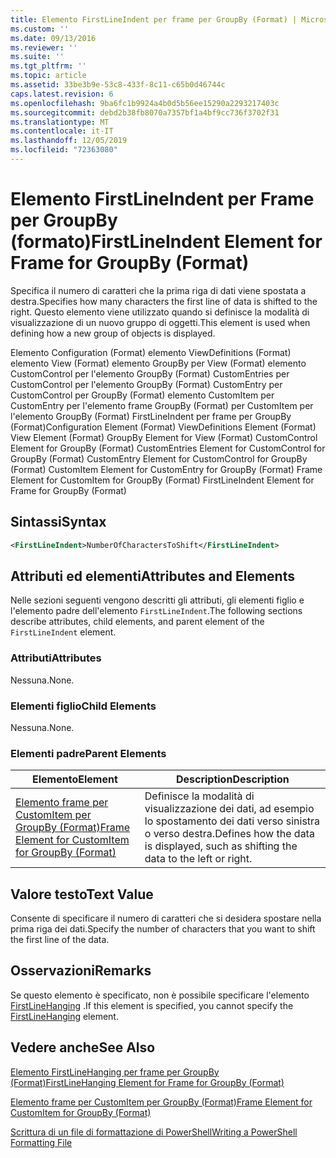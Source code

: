 ```yaml
---
title: Elemento FirstLineIndent per frame per GroupBy (Format) | Microsoft Docs
ms.custom: ''
ms.date: 09/13/2016
ms.reviewer: ''
ms.suite: ''
ms.tgt_pltfrm: ''
ms.topic: article
ms.assetid: 33be3b9e-53c8-433f-8c11-c65b0d46744c
caps.latest.revision: 6
ms.openlocfilehash: 9ba6fc1b9924a4b0d5b56ee15290a2293217403c
ms.sourcegitcommit: debd2b38fb8070a7357bf1a4bf9cc736f3702f31
ms.translationtype: MT
ms.contentlocale: it-IT
ms.lasthandoff: 12/05/2019
ms.locfileid: "72363080"
---
```

# <a name="firstlineindent-element-for-frame-for-groupby-format"></a><span data-ttu-id="02c55-102">Elemento FirstLineIndent per Frame per GroupBy (formato)</span><span class="sxs-lookup"><span data-stu-id="02c55-102">FirstLineIndent Element for Frame for GroupBy (Format)</span></span>

<span data-ttu-id="02c55-103">Specifica il numero di caratteri che la prima riga di dati viene spostata a destra.</span><span class="sxs-lookup"><span data-stu-id="02c55-103">Specifies how many characters the first line of data is shifted to the right.</span></span> <span data-ttu-id="02c55-104">Questo elemento viene utilizzato quando si definisce la modalità di visualizzazione di un nuovo gruppo di oggetti.</span><span class="sxs-lookup"><span data-stu-id="02c55-104">This element is used when defining how a new group of objects is displayed.</span></span>

<span data-ttu-id="02c55-105">Elemento Configuration (Format) elemento ViewDefinitions (Format) elemento View (Format) elemento GroupBy per View (Format) elemento CustomControl per l'elemento GroupBy (Format) CustomEntries per CustomControl per l'elemento GroupBy (Format) CustomEntry per CustomControl per GroupBy (Format) elemento CustomItem per CustomEntry per l'elemento frame GroupBy (Format) per CustomItem per l'elemento GroupBy (Format) FirstLineIndent per frame per GroupBy (Format)</span><span class="sxs-lookup"><span data-stu-id="02c55-105">Configuration Element (Format) ViewDefinitions Element (Format) View Element (Format) GroupBy Element for View (Format) CustomControl Element for GroupBy (Format) CustomEntries Element for CustomControl for GroupBy (Format) CustomEntry Element for CustomControl for GroupBy (Format) CustomItem Element for CustomEntry for GroupBy (Format) Frame Element for CustomItem for GroupBy (Format) FirstLineIndent Element for Frame for GroupBy (Format)</span></span>

## <a name="syntax"></a><span data-ttu-id="02c55-106">Sintassi</span><span class="sxs-lookup"><span data-stu-id="02c55-106">Syntax</span></span>

```xml
<FirstLineIndent>NumberOfCharactersToShift</FirstLineIndent>
```

## <a name="attributes-and-elements"></a><span data-ttu-id="02c55-107">Attributi ed elementi</span><span class="sxs-lookup"><span data-stu-id="02c55-107">Attributes and Elements</span></span>

<span data-ttu-id="02c55-108">Nelle sezioni seguenti vengono descritti gli attributi, gli elementi figlio e l'elemento padre dell'elemento `FirstLineIndent`.</span><span class="sxs-lookup"><span data-stu-id="02c55-108">The following sections describe attributes, child elements, and parent element of the `FirstLineIndent` element.</span></span>

### <a name="attributes"></a><span data-ttu-id="02c55-109">Attributi</span><span class="sxs-lookup"><span data-stu-id="02c55-109">Attributes</span></span>

<span data-ttu-id="02c55-110">Nessuna.</span><span class="sxs-lookup"><span data-stu-id="02c55-110">None.</span></span>

### <a name="child-elements"></a><span data-ttu-id="02c55-111">Elementi figlio</span><span class="sxs-lookup"><span data-stu-id="02c55-111">Child Elements</span></span>

<span data-ttu-id="02c55-112">Nessuna.</span><span class="sxs-lookup"><span data-stu-id="02c55-112">None.</span></span>

### <a name="parent-elements"></a><span data-ttu-id="02c55-113">Elementi padre</span><span class="sxs-lookup"><span data-stu-id="02c55-113">Parent Elements</span></span>

|<span data-ttu-id="02c55-114">Elemento</span><span class="sxs-lookup"><span data-stu-id="02c55-114">Element</span></span>|<span data-ttu-id="02c55-115">Description</span><span class="sxs-lookup"><span data-stu-id="02c55-115">Description</span></span>|
|-------------|-----------------|
|[<span data-ttu-id="02c55-116">Elemento frame per CustomItem per GroupBy (Format)</span><span class="sxs-lookup"><span data-stu-id="02c55-116">Frame Element for CustomItem for GroupBy (Format)</span></span>](./frame-element-for-customitem-for-groupby-format.md)|<span data-ttu-id="02c55-117">Definisce la modalità di visualizzazione dei dati, ad esempio lo spostamento dei dati verso sinistra o verso destra.</span><span class="sxs-lookup"><span data-stu-id="02c55-117">Defines how the data is displayed, such as shifting the data to the left or right.</span></span>|

## <a name="text-value"></a><span data-ttu-id="02c55-118">Valore testo</span><span class="sxs-lookup"><span data-stu-id="02c55-118">Text Value</span></span>

<span data-ttu-id="02c55-119">Consente di specificare il numero di caratteri che si desidera spostare nella prima riga dei dati.</span><span class="sxs-lookup"><span data-stu-id="02c55-119">Specify the number of characters that you want to shift the first line of the data.</span></span>

## <a name="remarks"></a><span data-ttu-id="02c55-120">Osservazioni</span><span class="sxs-lookup"><span data-stu-id="02c55-120">Remarks</span></span>

<span data-ttu-id="02c55-121">Se questo elemento è specificato, non è possibile specificare l'elemento [FirstLineHanging](./firstlinehanging-element-for-frame-for-groupby-format.md) .</span><span class="sxs-lookup"><span data-stu-id="02c55-121">If this element is specified, you cannot specify the [FirstLineHanging](./firstlinehanging-element-for-frame-for-groupby-format.md) element.</span></span>

## <a name="see-also"></a><span data-ttu-id="02c55-122">Vedere anche</span><span class="sxs-lookup"><span data-stu-id="02c55-122">See Also</span></span>

[<span data-ttu-id="02c55-123">Elemento FirstLineHanging per frame per GroupBy (Format)</span><span class="sxs-lookup"><span data-stu-id="02c55-123">FirstLineHanging Element for Frame for GroupBy (Format)</span></span>](./firstlinehanging-element-for-frame-for-groupby-format.md)

[<span data-ttu-id="02c55-124">Elemento frame per CustomItem per GroupBy (Format)</span><span class="sxs-lookup"><span data-stu-id="02c55-124">Frame Element for CustomItem for GroupBy (Format)</span></span>](./frame-element-for-customitem-for-groupby-format.md)

[<span data-ttu-id="02c55-125">Scrittura di un file di formattazione di PowerShell</span><span class="sxs-lookup"><span data-stu-id="02c55-125">Writing a PowerShell Formatting File</span></span>](./writing-a-powershell-formatting-file.md)

